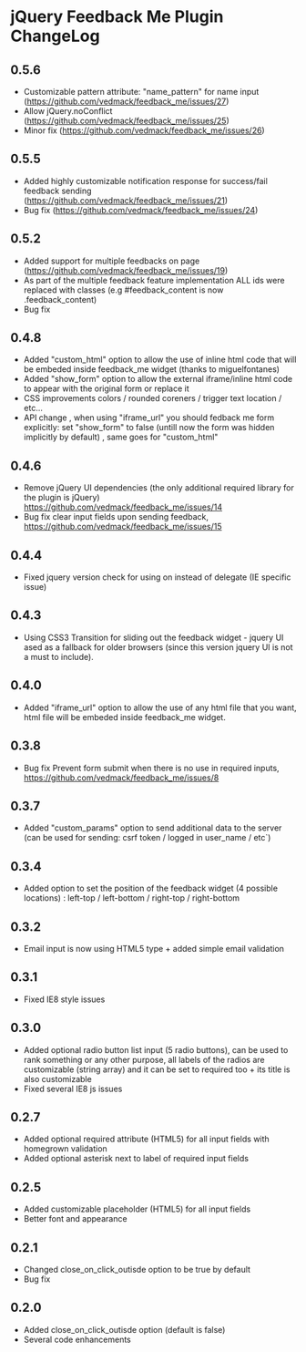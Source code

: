 # jQuery Feedback Me Plugin ChangeLog


## 0.5.6

* Customizable pattern attribute: "name_pattern" for name input (https://github.com/vedmack/feedback_me/issues/27)
* Allow jQuery.noConflict (https://github.com/vedmack/feedback_me/issues/25)
* Minor fix (https://github.com/vedmack/feedback_me/issues/26)

## 0.5.5

* Added highly customizable notification response for success/fail feedback sending (https://github.com/vedmack/feedback_me/issues/21)
* Bug fix (https://github.com/vedmack/feedback_me/issues/24)


## 0.5.2

* Added support for multiple feedbacks on page (https://github.com/vedmack/feedback_me/issues/19)
* As part of the multiple feedback feature implementation ALL ids were replaced with classes (e.g #feedback_content is now .feedback_content)
* Bug fix


## 0.4.8

* Added "custom_html" option to allow the use of inline html code that will be embeded inside feedback_me widget (thanks to miguelfontanes)
* Added "show_form" option to allow the external iframe/inline html code to appear with the original form or replace it
* CSS improvements colors / rounded coreners / trigger text location / etc...
* API change , when using "iframe_url" you should fedback me form explicitly: set "show_form" to false (untill now the form was hidden implicitly by default) , same goes for "custom_html"


## 0.4.6

* Remove jQuery UI dependencies (the only additional required library for the plugin is jQuery) https://github.com/vedmack/feedback_me/issues/14
* Bug fix clear input fields upon sending feedback, https://github.com/vedmack/feedback_me/issues/15


## 0.4.4

* Fixed jquery version check for using on instead of delegate (IE specific issue)


## 0.4.3

* Using CSS3 Transition for sliding out the feedback widget - jquery UI ased as a fallback for older browsers (since this version jquery UI is not a must to include).


## 0.4.0

* Added "iframe_url" option to allow the use of any html file that you want, html file will be embeded inside feedback_me widget.


## 0.3.8

* Bug fix Prevent form submit when there is no use in required inputs, https://github.com/vedmack/feedback_me/issues/8


## 0.3.7

* Added "custom_params" option to send additional data to the server (can be used for sending: csrf token / logged in user_name / etc`)


## 0.3.4

* Added option to set the position of the feedback widget (4 possible locations) : left-top / left-bottom / right-top / right-bottom


## 0.3.2

* Email input is now using HTML5 type + added simple email validation


## 0.3.1

* Fixed IE8 style issues


## 0.3.0

* Added optional radio button list input (5 radio buttons), can be used to rank something or any other purpose, all labels of the radios are customizable (string array) and it can be set to required too + its title is also customizable
* Fixed several IE8 js issues


## 0.2.7

* Added optional required attribute (HTML5) for all input fields with homegrown validation
* Added optional asterisk next to label of required input fields


## 0.2.5

* Added customizable placeholder (HTML5) for all input fields
* Better font and appearance


## 0.2.1

* Changed close_on_click_outisde option to be true by default
* Bug fix


## 0.2.0

* Added close_on_click_outisde option (default is false)
* Several code enhancements
